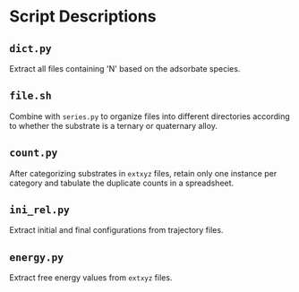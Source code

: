 # Script Descriptions

## `dict.py`  
Extract all files containing 'N' based on the adsorbate species.

## `file.sh`  
Combine with `series.py` to organize files into different directories according to whether the substrate is a ternary or quaternary alloy.

## `count.py`  
After categorizing substrates in `extxyz` files, retain only one instance per category and tabulate the duplicate counts in a spreadsheet.

## `ini_rel.py`  
Extract initial and final configurations from trajectory files.

## `energy.py`  
Extract free energy values from `extxyz` files.
